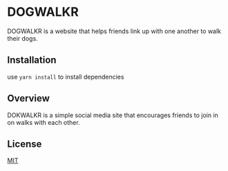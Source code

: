 # DOGWALKR

DOGWALKR is a website that helps friends link up with one another to walk their dogs.

## Installation

use `yarn install` to install dependencies

## Overview

DOKWALKR is a simple social media site that encourages friends to join in on walks with each other.

## License

[MIT](https://choosealicense.com/licenses/mit/)
